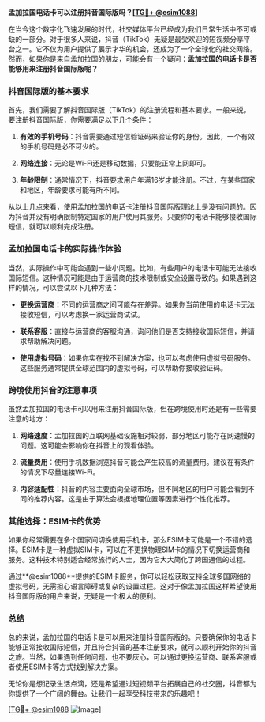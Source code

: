 **孟加拉国电话卡可以注册抖音国际版吗？[[TG💪+ @esim1088](https://t.me/s/esim1088)]**

在当今这个数字化飞速发展的时代，社交媒体平台已经成为我们日常生活中不可或缺的一部分。对于很多人来说，抖音（TikTok）无疑是最受欢迎的短视频分享平台之一。它不仅为用户提供了展示才华的机会，还成为了一个全球化的社交网络。然而，如果你是来自孟加拉国的朋友，可能会有一个疑问：**孟加拉国的电话卡是否能够用来注册抖音国际版呢？**

### 抖音国际版的基本要求

首先，我们需要了解抖音国际版（TikTok）的注册流程和基本要求。一般来说，要注册抖音国际版，你需要满足以下几个条件：

1. **有效的手机号码**：抖音需要通过短信验证码来验证你的身份。因此，一个有效的手机号码是必不可少的。
   
2. **网络连接**：无论是Wi-Fi还是移动数据，只要能正常上网即可。

3. **年龄限制**：通常情况下，抖音要求用户年满16岁才能注册。不过，在某些国家和地区，年龄要求可能有所不同。

从以上几点来看，使用孟加拉国的电话卡注册抖音国际版理论上是没有问题的。因为抖音并没有明确限制特定国家的用户使用其服务。只要你的电话卡能够接收国际短信，就可以顺利完成注册。

### 孟加拉国电话卡的实际操作体验

当然，实际操作中可能会遇到一些小问题。比如，有些用户的电话卡可能无法接收国际短信。这种情况可能是由于运营商的技术限制或安全设置导致的。如果遇到这样的情况，可以尝试以下几种方法：

- **更换运营商**：不同的运营商之间可能存在差异。如果你当前使用的电话卡无法接收短信，可以考虑换一家运营商试试。
  
- **联系客服**：直接与运营商的客服沟通，询问他们是否支持接收国际短信，并请求帮助解决问题。

- **使用虚拟号码**：如果你实在找不到解决方案，也可以考虑使用虚拟号码服务。这些服务通常提供全球范围内的虚拟号码，可以帮助你接收验证码。

### 跨境使用抖音的注意事项

虽然孟加拉国的电话卡可以用来注册抖音国际版，但在跨境使用时还是有一些需要注意的地方：

1. **网络速度**：孟加拉国的互联网基础设施相对较弱，部分地区可能存在网速慢的问题。这可能会影响你在抖音上的观看体验。

2. **流量费用**：使用手机数据浏览抖音可能会产生较高的流量费用。建议在有条件的情况下尽量连接Wi-Fi。

3. **内容适配性**：抖音的内容主要面向全球市场，但不同地区的用户可能会看到不同的推荐内容。这是由于算法会根据地理位置等因素进行个性化推荐。

### 其他选择：ESIM卡的优势

如果你经常需要在多个国家间切换使用手机卡，那么ESIM卡可能是一个不错的选择。ESIM卡是一种虚拟SIM卡，可以在不更换物理SIM卡的情况下切换运营商和服务。这种技术特别适合经常旅行的人士，因为它大大简化了跨国通信的过程。

通过**@esim1088**提供的ESIM卡服务，你可以轻松获取支持全球多国网络的虚拟号码，无需担心语言障碍或复杂的设置过程。这对于像孟加拉国这样希望使用抖音国际版的用户来说，无疑是一个极大的便利。

### 总结

总的来说，孟加拉国的电话卡是可以用来注册抖音国际版的。只要确保你的电话卡能够正常接收国际短信，并且符合抖音的基本注册要求，就可以顺利开始你的抖音之旅。当然，如果遇到任何问题，也不要灰心，可以通过更换运营商、联系客服或者使用ESIM卡等方式找到解决方案。

无论你是想记录生活点滴，还是希望通过短视频平台拓展自己的社交圈，抖音都为你提供了一个广阔的舞台。让我们一起享受科技带来的乐趣吧！

[[TG💪+ @esim1088](https://t.me/s/esim1088) ![Image](https://i.postimg.cc/4NQfJmqS/Snipaste-2025-05-13-00-14-12.png)]
